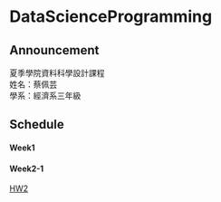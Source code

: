 ﻿# DataScienceProgramming
## Announcement
夏季學院資料科學設計課程<br />
姓名：蔡佩芸<br />
學系：經濟系三年級<br />

## Schedule
#### Week1
#### Week2-1
[HW2](https://DataScienceProgramming/Week2-1/hw2
)
